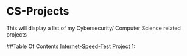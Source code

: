 # CS-Projects

This will display a list of my Cybersecurity/ Computer Science related projects 

##Table Of Contents
[Internet-Speed-Test Project 1:](#internet-speed-test)
